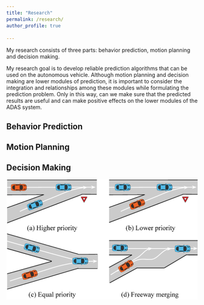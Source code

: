 ```yaml
---
title: "Research"
permalink: /research/
author_profile: true

---
```


My research consists of three parts: behavior prediction, motion planning and decision making. 

My research goal is to develop reliable prediction algorithms that can be used on the autonomous vehicle.  Although motion planning and decision making are lower modules of prediction, it is important to consider the integration and relationships among these modules while formulating the prediction problem. Only in this way, can we make sure that the predicted results are useful and can make positive effects on the lower modules of the ADAS system. 



## Behavior Prediction





## Motion Planning





## Decision Making

![Decision Making](/images/merge_new.jpg)



